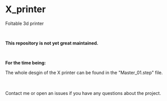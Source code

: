 # X_printer
Foltable 3d printer

<br />

**This repository is not yet great maintained.**


<br />

**For the time being:**

The whole desgin of the X printer can be found in the "Master_01.step" file.

<br />
<br />
Contact me or open an issues if you have any questions about the project.
